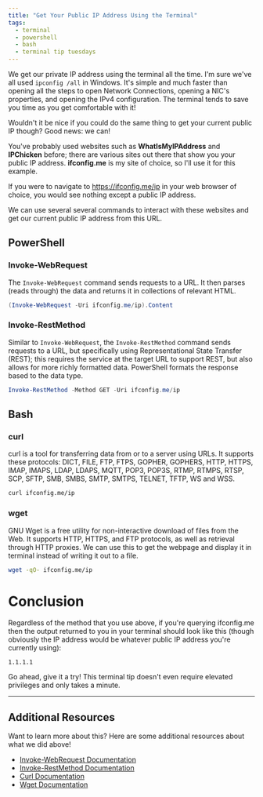 ```yaml
---
title: "Get Your Public IP Address Using the Terminal"
tags:
  - terminal
  - powershell
  - bash
  - terminal tip tuesdays
---
```


We get our private IP address using the terminal all the time. I'm sure we've all used `ipconfig /all` in Windows. It's simple and much faster than opening all the steps to open Network Connections, opening a NIC's properties, and opening the IPv4 configuration. The terminal tends to save you time as you get comfortable with it!

Wouldn't it be nice if you could do the same thing to get your current public IP though? 
Good news: we can!

You've probably used websites such as **WhatIsMyIPAddress** and **IPChicken** before; there are various sites out there that show you your public IP address. **ifconfig.me** is my site of choice, so I'll use it for this example. 

If you were to navigate to https://ifconfig.me/ip in your web browser of choice, you would see nothing except a public IP address.

We can use several several commands to interact with these websites and get our current public IP address from this URL.

## PowerShell
### Invoke-WebRequest
The `Invoke-WebRequest` command sends requests to a URL. It then parses (reads through) the data and returns it in collections of relevant HTML.

```PowerShell
(Invoke-WebRequest -Uri ifconfig.me/ip).Content
```
### Invoke-RestMethod
Similar to `Invoke-WebRequest`, the `Invoke-RestMethod` command sends requests to a URL, but specifically using Representational State Transfer (REST); this requires the service at the target URL to support REST, but also allows for more richly formatted data. PowerShell formats the response based to the data type. 

```PowerShell
Invoke-RestMethod -Method GET -Uri ifconfig.me/ip
```

## Bash
### curl
curl is a tool for transferring data from or to a server using URLs. It supports these protocols: DICT, FILE, FTP, FTPS, GOPHER, GOPHERS, HTTP, HTTPS, IMAP, IMAPS, LDAP, LDAPS, MQTT, POP3, POP3S, RTMP, RTMPS, RTSP, SCP, SFTP, SMB, SMBS, SMTP, SMTPS, TELNET, TFTP, WS and WSS.

```Bash
curl ifconfig.me/ip
```

### wget
GNU Wget is a free utility for non-interactive download of files from the Web.  It supports HTTP, HTTPS, and FTP protocols, as well as retrieval through HTTP proxies. We can use this to get the webpage and display it in terminal instead of writing it out to a file.

```Bash
wget -qO- ifconfig.me/ip
```

# Conclusion
Regardless of the method that you use above, if you're querying ifconfig.me then the output returned to you in your terminal should look like this (though obviously the IP address would be whatever public IP address you're currently using):

```output
1.1.1.1
```

Go ahead, give it a try! This terminal tip doesn't even require elevated privileges and only takes a minute.

---
## Additional Resources
Want to learn more about this? Here are some additional resources about what we did above!
- [Invoke-WebRequest Documentation](https://learn.microsoft.com/en-us/powershell/module/microsoft.powershell.utility/invoke-webrequest?view=powershell-7.3)
- [Invoke-RestMethod Documentation](https://learn.microsoft.com/en-us/powershell/module/microsoft.powershell.utility/invoke-restmethod?view=powershell-7.3)
- [Curl Documentation](https://curl.se/docs/manpage.html)
- [Wget Documentation](https://www.gnu.org/software/wget/manual/wget.html)
